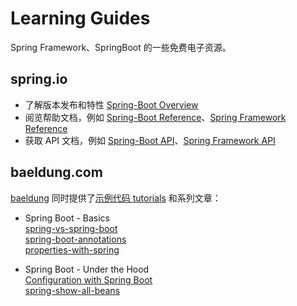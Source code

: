 
# Learning Guides
Spring Framework、SpringBoot 的一些免费电子资源。

## spring.io

- 了解版本发布和特性 [Spring-Boot Overview](https://spring.io/projects/spring-boot#overview)  
- 阅览帮助文档，例如 [Spring-Boot Reference](https://docs.spring.io/spring-boot/docs/current/reference/htmlsingle/#legal)、[Spring Framework Reference](https://docs.spring.io/spring-framework/docs/current/reference/html/index.html)  
- 获取 API 文档，例如 [Spring-Boot API](https://docs.spring.io/spring-boot/docs/current/api/)、[Spring Framework API](https://docs.spring.io/spring-framework/docs/current/javadoc-api/overview-summary.html)  

## baeldung.com

[baeldung](https://www.baeldung.com/spring-boot) 同时提供了[示例代码 tutorials](https://github.com/eugenp/tutorials/tree/master/spring-boot-modules) 和系列文章：

- Spring Boot - Basics  
[spring-vs-spring-boot](https://www.baeldung.com/spring-vs-spring-boot)  
[spring-boot-annotations](https://www.baeldung.com/spring-boot-annotations)  
[properties-with-spring](https://www.baeldung.com/properties-with-spring)  

- Spring Boot - Under the Hood  
[Configuration with Spring Boot](https://www.baeldung.com/spring-boot-custom-auto-configuration)  
[spring-show-all-beans](https://www.baeldung.com/spring-show-all-beans) 
